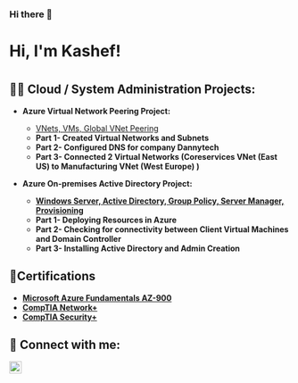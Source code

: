 ### Hi there 👋

<h1>Hi, I'm Kashef! <h1>

<h2>👨‍💻 Cloud / System Administration Projects:</h2>

- <b>Azure Virtual Network Peering Project:</b>
  - [VNets, VMs, Global VNet Peering](https://github.com/kdaniel01/Azure-Virtual-Network-Peering-Project)
  - <b>Part 1- Created Virtual Networks and Subnets<br /> 
  - <b>Part 2- Configured DNS for company Dannytech<br />
  - <b>Part 3- Connected 2 Virtual Networks (Coreservices VNet (East US) to Manufacturing VNet (West Europe) )<br />

  
  
- <b>Azure On-premises Active Directory Project:</b>
  - [Windows Server, Active Directory, Group Policy, Server Manager, Provisioning](https://github.com/kdaniel01/Azure-On-Prem-Active-Directory-)
  - <b>Part 1- Deploying Resources in Azure<br /> 
  - <b>Part 2- Checking for connectivity between Client Virtual Machines and Domain Controller<br />
  - <b>Part 3- Installing Active Directory and Admin Creation<br />
  
<h2>📄Certifications</h2>

- [Microsoft Azure Fundamentals AZ-900](https://www.credly.com/badges/cb38b5e2-315a-465e-893e-fa1db796e06b/linked_in_profile)
- [CompTIA Network+](https://www.credly.com/badges/1a45bb00-bd54-4d22-8c7a-4925f0d9e5f9)
- [CompTIA Security+](https://www.credly.com/badges/c8f97729-8886-4dc3-9ed7-84ea65430ab4)

<h2> 🤳 Connect with me:</h2>

[<img align="left" alt="JoshMadakor | LinkedIn" width="22px" src="https://cdn.jsdelivr.net/npm/simple-icons@v3/icons/linkedin.svg" />][linkedin]

[linkedin]: https://www.linkedin.com/in/kashef-akeem-daniel/



